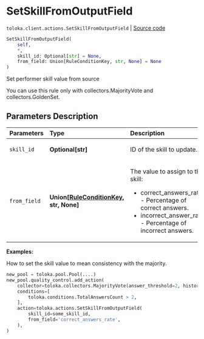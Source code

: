 # SetSkillFromOutputField
`toloka.client.actions.SetSkillFromOutputField` | [Source code](https://github.com/Toloka/toloka-kit/blob/v0.1.26/src/client/actions.py#L98)

```python
SetSkillFromOutputField(
    self,
    *,
    skill_id: Optional[str] = None,
    from_field: Union[RuleConditionKey, str, None] = None
)
```

Set performer skill value from source


You can use this rule only with collectors.MajorityVote and collectors.GoldenSet.

## Parameters Description

| Parameters | Type | Description |
| :----------| :----| :-----------|
`skill_id`|**Optional\[str\]**|<p>ID of the skill to update.</p>
`from_field`|**Union\[[RuleConditionKey](toloka.client.conditions.RuleConditionKey.md), str, None\]**|<p>The value to assign to the skill:<ul><li>correct_answers_rate - Percentage of correct answers.</li><li>incorrect_answer_rate - Percentage of incorrect answers.</li></ul></p>

**Examples:**

How to set the skill value to mean consistency with the majority.

```python
new_pool = toloka.pool.Pool(....)
new_pool.quality_control.add_action(
    collector=toloka.collectors.MajorityVote(answer_threshold=2, history_size=10),
    conditions=[
        toloka.conditions.TotalAnswersCount > 2,
    ],
    action=toloka.actions.SetSkillFromOutputField(
        skill_id=some_skill_id,
        from_field='correct_answers_rate',
    ),
)
```
